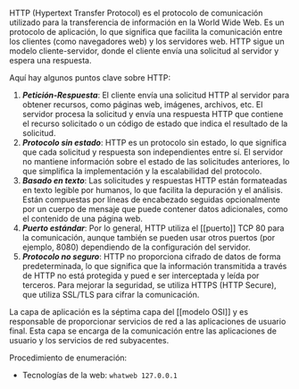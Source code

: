 HTTP (Hypertext Transfer Protocol) es el protocolo de comunicación utilizado para la transferencia de información en la World Wide Web. Es un protocolo de aplicación, lo que significa que facilita la comunicación entre los clientes (como navegadores web) y los servidores web. HTTP sigue un modelo cliente-servidor, donde el cliente envía una solicitud al servidor y espera una respuesta.

Aquí hay algunos puntos clave sobre HTTP:

1. ***Petición-Respuesta***: El cliente envía una solicitud HTTP al servidor para obtener recursos, como páginas web, imágenes, archivos, etc. El servidor procesa la solicitud y envía una respuesta HTTP que contiene el recurso solicitado o un código de estado que indica el resultado de la solicitud.
2. ***Protocolo sin estado***: HTTP es un protocolo sin estado, lo que significa que cada solicitud y respuesta son independientes entre sí. El servidor no mantiene información sobre el estado de las solicitudes anteriores, lo que simplifica la implementación y la escalabilidad del protocolo.
3. ***Basado en texto***: Las solicitudes y respuestas HTTP están formateadas en texto legible por humanos, lo que facilita la depuración y el análisis. Están compuestas por líneas de encabezado seguidas opcionalmente por un cuerpo de mensaje que puede contener datos adicionales, como el contenido de una página web.
4. ***Puerto estándar***: Por lo general, HTTP utiliza el [[puerto]] TCP 80 para la comunicación, aunque también se pueden usar otros puertos (por ejemplo, 8080) dependiendo de la configuración del servidor.
5. ***Protocolo no seguro***: HTTP no proporciona cifrado de datos de forma predeterminada, lo que significa que la información transmitida a través de HTTP no está protegida y pued e ser interceptada y leída por terceros. Para mejorar la seguridad, se utiliza HTTPS (HTTP Secure), que utiliza SSL/TLS para cifrar la comunicación.

La capa de aplicación es la séptima capa del [[modelo OSI]] y es responsable de proporcionar servicios de red a las aplicaciones de usuario final. Esta capa se encarga de la comunicación entre las aplicaciones de usuario y los servicios de red subyacentes.

Procedimiento de enumeración:
- Tecnologías de la web: ```whatweb 127.0.0.1```